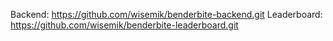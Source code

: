 Backend: https://github.com/wisemik/benderbite-backend.git
Leaderboard: https://github.com/wisemik/benderbite-leaderboard.git